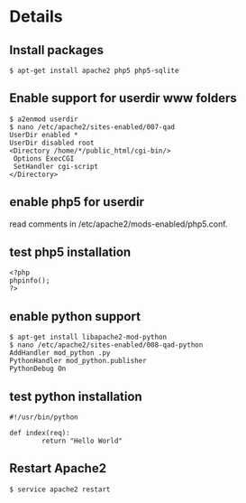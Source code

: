 # Details #
## Install packages ##
```
$ apt-get install apache2 php5 php5-sqlite
```
## Enable support for userdir www folders ##
```
$ a2enmod userdir
$ nano /etc/apache2/sites-enabled/007-qad
UserDir enabled *
UserDir disabled root
<Directory /home/*/public_html/cgi-bin/>
 Options ExecCGI
 SetHandler cgi-script
</Directory>
```
## enable php5 for userdir ##
read comments in /etc/apache2/mods-enabled/php5.conf.

## test php5 installation ##
```
<?php 
phpinfo();
?>
```
## enable python support ##
```
$ apt-get install libapache2-mod-python
$ nano /etc/apache2/sites-enabled/008-qad-python
AddHandler mod_python .py
PythonHandler mod_python.publisher
PythonDebug On
```

## test python installation ##
```
#!/usr/bin/python

def index(req):
        return "Hello World"

```
## Restart Apache2 ##
```
$ service apache2 restart
```